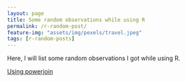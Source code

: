 ```yaml
---
layout: page
title: Some random observations while using R
permalink: /r-random-post/
feature-img: "assets/img/pexels/travel.jpeg"
tags: [r-random-posts]
---
```

Here, I will list some random observations I got while using R. 

[Using powerjoin](https://tranktle.github.io/some_random_r_observation/)
